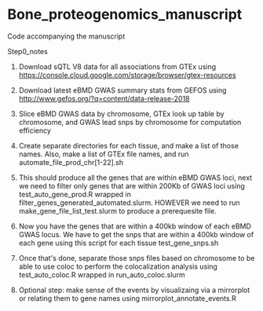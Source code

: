 # Bone_proteogenomics_manuscript
Code accompanying the manuscript

Step0_notes
1) Download sQTL V8 data for all associations from GTEx using https://console.cloud.google.com/storage/browser/gtex-resources 

2) Download latest eBMD GWAS summary stats from GEFOS using http://www.gefos.org/?q=content/data-release-2018

3) Slice eBMD GWAS data by chromosome, GTEx look up table by chromosome, and GWAS lead snps by chromosome for computation efficiency 

4) Create separate directories for each tissue, and make a list of those names. Also, make a list of GTEx file names, and run automate_file_prod_chr[1-22].sh

5) This should produce all the genes that are within eBMD GWAS loci, next we need to filter only genes that are within 200Kb of GWAS loci using test_auto_gene_prod.R wrapped in filter_genes_generated_automated.slurm. HOWEVER we need to run make_gene_file_list_test.slurm to produce a prerequesite file.

6) Now you have the genes that are within a 400kb window of each eBMD GWAS locus. We have to get the snps that are within a 400kb window of each gene using this script for each tissue test_gene_snps.sh 

7) Once that's done, separate those snps files based on chromosome to be able to use coloc to perform the colocalization analysis using test_auto_coloc.R wrapped in run_auto_coloc.slurm

8) Optional step: make sense of the events by visualizaing via a mirrorplot or relating them to gene names using mirrorplot_annotate_events.R
